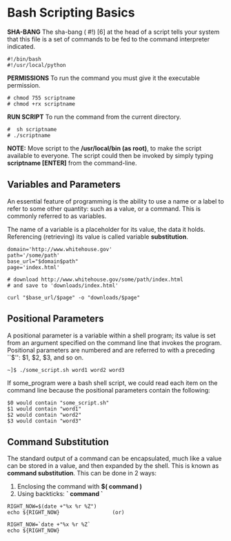 # Bash Scripting Basics
**SHA-BANG** The sha-bang ( #!) [6] at the head of a script tells your system that this file is a set of commands to be fed to the command interpreter indicated. 
```
#!/bin/bash
#!/usr/local/python
```
**PERMISSIONS** To run the command you must give it the executable permission.
```
# chmod 755 scriptname
# chmod +rx scriptname
```
**RUN SCRIPT** To run the command from the current directory.
```
#  sh scriptname
# ./scriptname
```
**NOTE:** Move script to the **/usr/local/bin (as root)**, to make the script available to everyone. The script could then be invoked by simply typing **scriptname [ENTER]** from the command-line.

## Variables and Parameters

An essential feature of programming is the ability to use a name or a label to refer to some other quantity: such as a value, or a command. This is commonly referred to as variables.

The name of a variable is a placeholder for its value, the data it holds. Referencing (retrieving) its value is called variable **substitution**.
```
domain='http://www.whitehouse.gov'
path='/some/path'
base_url="$domain$path"
page='index.html'

# download http://www.whitehouse.gov/some/path/index.html
# and save to 'downloads/index.html'

curl "$base_url/$page" -o "downloads/$page"
```
## Positional Parameters

A positional parameter is a variable within a shell program; its value is set from an argument specified on the command line that invokes the program. Positional parameters are numbered and are referred to with a preceding ``$'': $1, $2, $3, and so on.
```
~]$ ./some_script.sh word1 word2 word3
```
If some_program were a bash shell script, we could read each item on the command line because the positional parameters contain the following:
```
$0 would contain "some_script.sh"
$1 would contain "word1"
$2 would contain "word2"
$3 would contain "word3"
```
## Command Substitution

The standard output of a command can be encapsulated, much like a value can be stored in a value, and then expanded by the shell. This is known as **command substitution**.  This can be done in 2 ways:
1. Enclosing the command with **$( command )**
2. Using backticks: **\` command \`**
```
RIGHT_NOW=$(date +"%x %r %Z")
echo ${RIGHT_NOW}                 (or)

RIGHT_NOW=`date +"%x %r %Z`
echo ${RIGHT_NOW}
```

